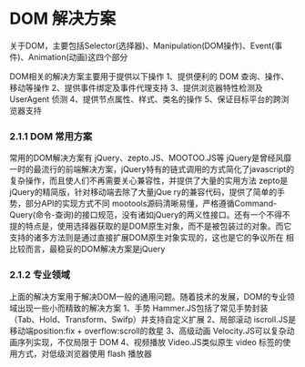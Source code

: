 #  DOM 解决方案

关于DOM，主要包括Selector(选择器)、Manipulation(DOM操作)、Event(事件)、Animation(动画)这四个部分


DOM相关的解决方案主要用于提供以下操作
1、提供便利的 DOM 查询、操作、移动等操作
2、提供事件绑定及事件代理支持
3、提供浏览器特性检测及 UserAgent 侦测
4、提供节点属性、样式、类名的操作
5、保证目标平台的跨浏览器支持


### 2.1.1 DOM 常用方案

常用的DOM解决方案有 jQuery、zepto.JS、MOOTOO.JS等
jQuery是曾经风靡一时的最流行的前端解决方案，jQuery特有的链式调用的方式简化了javascript的复杂操作，而且使人们不再需要关心兼容性，并提供了大量的实用方法
zepto是jQuery的精简版，针对移动端去除了大量jQue	ry的兼容代码，提供了简单的手势，部分API的实现方式不同
mootools源码清晰易懂，严格遵循Command-Query(命令-查询)的接口规范，没有诸如jQuery的两义性接口。还有一个不得不提的特点是，使用选择器获取的是DOM原生对象，而不是被包装过的对象。而它支持的诸多方法则是通过直接扩展DOM原生对象实现的，这也是它的争议所在
相比较而言，最稳妥的DOM解决方案是jQuery


### 2.1.2 专业领域

上面的解决方案用于解决DOM一般的通用问题。随着技术的发展，DOM的专业领域出现一些小而精致的解决方案
1、手势
Hammer.JS包括了常见手势封装（Tab、Hold、Transform、Swifp）并支持自定义扩展
2、局部滚动
iscroll.JS是移动端position:fix + overflow:scroll的救星
3、高级动画
Velocity.JS可以复杂动画序列实现，不仅局限于 DOM
4、视频播放
Video.JS类似原生 video 标签的使用方式，对低级浏览器使用 flash 播放器





